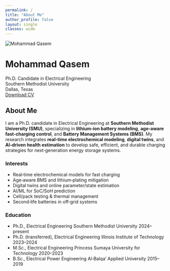 ```yaml
---
permalink: /
title: "About Me"
author_profile: false
layout: single
classes: wide
---
```


<div class="mq-hero">
  <div class="mq-hero__inner">
    <div class="mq-hero__left">
      <img class="mq-hero__avatar" src="{{ '/images/bio-photo.jpg' | relative_url }}" alt="Mohammad Qasem">
      <div class="mq-hero__identity">
        <h1 class="mq-hero__name">Mohammad Qasem</h1>
        <div class="mq-hero__title">Ph.D. Candidate in Electrical Engineering</div>
        <div class="mq-hero__org">Southern Methodist University</div>
        <div class="mq-hero__location">Dallas, Texas</div>
        <div class="mq-hero__social">
          <a href="mailto:mqasem@mail.smu.edu" aria-label="Email"><i class="fas fa-envelope"></i></a>
          <a href="https://scholar.google.com" aria-label="Google Scholar"><i class="ai ai-google-scholar"></i></a>
          <a href="https://orcid.org" aria-label="ORCID"><i class="ai ai-orcid"></i></a>
          <a href="https://github.com/MohammadQasem97" aria-label="GitHub"><i class="fab fa-github"></i></a>
          <a href="https://www.linkedin.com" aria-label="LinkedIn"><i class="fab fa-linkedin"></i></a>
        </div>
        <a class="mq-button" href="{{ '/files/Mohammad_Qasem_CV.pdf' | absolute_url }}" target="_blank" rel="noopener">
          <i class="fas fa-download"></i> Download CV
        </a>
      </div>
    </div>
    <div class="mq-hero__right">
      <h2>About Me</h2>
      <p>
        I am a Ph.D. candidate in Electrical Engineering at <strong>Southern Methodist University (SMU)</strong>, specializing in
        <strong>lithium‑ion battery modeling</strong>, <strong>age‑aware fast‑charging control</strong>, and <strong>Battery Management Systems (BMS)</strong>.
        My research integrates <strong>real‑time electrochemical modeling</strong>, <strong>digital twins</strong>, and <strong>AI‑driven health estimation</strong>
        to develop safe, efficient, and durable charging strategies for next‑generation energy storage systems.
      </p>
      <div class="mq-grid">
        <div class="mq-card">
          <h3>Interests</h3>
          <ul>
            <li>Real‑time electrochemical models for fast charging</li>
            <li>Age‑aware BMS and lithium‑plating mitigation</li>
            <li>Digital twins and online parameter/state estimation</li>
            <li>AI/ML for SoC/SoH prediction</li>
            <li>Cell/pack testing &amp; thermal management</li>
            <li>Second‑life batteries in off‑grid systems</li>
          </ul>
        </div>
        <div class="mq-card">
          <h3>Education</h3>
          <ul class="mq-timeline">
            <li>
              <span class="mq-tl-degree">Ph.D., Electrical Engineering</span>
              <span class="mq-tl-inst">Southern Methodist University</span>
              <span class="mq-tl-year">2024–present</span>
            </li>
            <li>
              <span class="mq-tl-degree">Ph.D. (transferred), Electrical Engineering</span>
              <span class="mq-tl-inst">Illinois Institute of Technology</span>
              <span class="mq-tl-year">2023–2024</span>
            </li>
            <li>
              <span class="mq-tl-degree">M.Sc., Electrical Engineering</span>
              <span class="mq-tl-inst">Princess Sumaya University for Technology</span>
              <span class="mq-tl-year">2020–2023</span>
            </li>
            <li>
              <span class="mq-tl-degree">B.Sc., Electrical Power Engineering</span>
              <span class="mq-tl-inst">Al‑Balqa’ Applied University</span>
              <span class="mq-tl-year">2015–2019</span>
            </li>
          </ul>
        </div>
      </div>
    </div>
  </div>
</div>
